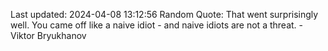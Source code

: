 Last updated: 2024-04-08 13:12:56
Random Quote: That went surprisingly well. You came off like a naive idiot - and naive idiots are not a threat. - Viktor Bryukhanov